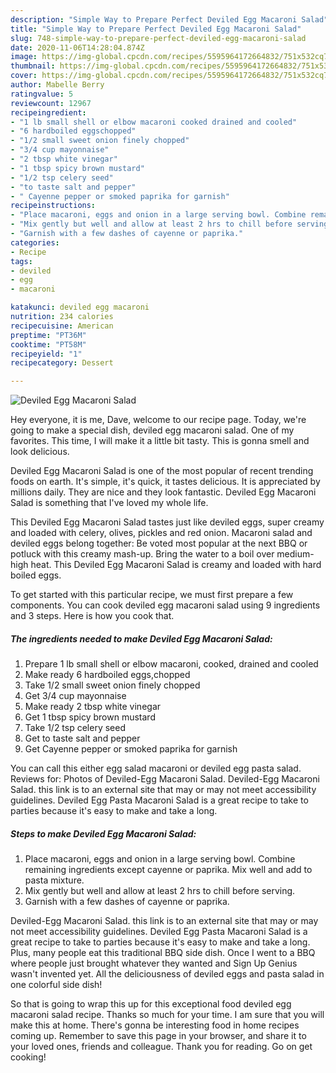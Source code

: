 ```yaml
---
description: "Simple Way to Prepare Perfect Deviled Egg Macaroni Salad"
title: "Simple Way to Prepare Perfect Deviled Egg Macaroni Salad"
slug: 748-simple-way-to-prepare-perfect-deviled-egg-macaroni-salad
date: 2020-11-06T14:28:04.874Z
image: https://img-global.cpcdn.com/recipes/5595964172664832/751x532cq70/deviled-egg-macaroni-salad-recipe-main-photo.jpg
thumbnail: https://img-global.cpcdn.com/recipes/5595964172664832/751x532cq70/deviled-egg-macaroni-salad-recipe-main-photo.jpg
cover: https://img-global.cpcdn.com/recipes/5595964172664832/751x532cq70/deviled-egg-macaroni-salad-recipe-main-photo.jpg
author: Mabelle Berry
ratingvalue: 5
reviewcount: 12967
recipeingredient:
- "1 lb small shell or elbow macaroni cooked drained and cooled"
- "6 hardboiled eggschopped"
- "1/2 small sweet onion finely chopped"
- "3/4 cup mayonnaise"
- "2 tbsp white vinegar"
- "1 tbsp spicy brown mustard"
- "1/2 tsp celery seed"
- "to taste salt and pepper"
- " Cayenne pepper or smoked paprika for garnish"
recipeinstructions:
- "Place macaroni, eggs and onion in a large serving bowl. Combine remaining ingredients except cayenne or paprika. Mix well and add to pasta mixture."
- "Mix gently but well and allow at least 2 hrs to chill before serving."
- "Garnish with a few dashes of cayenne or paprika."
categories:
- Recipe
tags:
- deviled
- egg
- macaroni

katakunci: deviled egg macaroni 
nutrition: 234 calories
recipecuisine: American
preptime: "PT36M"
cooktime: "PT58M"
recipeyield: "1"
recipecategory: Dessert

---
```



![Deviled Egg Macaroni Salad](https://img-global.cpcdn.com/recipes/5595964172664832/751x532cq70/deviled-egg-macaroni-salad-recipe-main-photo.jpg)

Hey everyone, it is me, Dave, welcome to our recipe page. Today, we're going to make a special dish, deviled egg macaroni salad. One of my favorites. This time, I will make it a little bit tasty. This is gonna smell and look delicious.

Deviled Egg Macaroni Salad is one of the most popular of recent trending foods on earth. It's simple, it's quick, it tastes delicious. It is appreciated by millions daily. They are nice and they look fantastic. Deviled Egg Macaroni Salad is something that I've loved my whole life.

This Deviled Egg Macaroni Salad tastes just like deviled eggs, super creamy and loaded with celery, olives, pickles and red onion. Macaroni salad and deviled eggs belong together: Be voted most popular at the next BBQ or potluck with this creamy mash-up. Bring the water to a boil over medium-high heat. This Deviled Egg Macaroni Salad is creamy and loaded with hard boiled eggs.


To get started with this particular recipe, we must first prepare a few components. You can cook deviled egg macaroni salad using 9 ingredients and 3 steps. Here is how you cook that.

<!--inarticleads1-->

##### The ingredients needed to make Deviled Egg Macaroni Salad:

1. Prepare 1 lb small shell or elbow macaroni, cooked, drained and cooled
1. Make ready 6 hardboiled eggs,chopped
1. Take 1/2 small sweet onion finely chopped
1. Get 3/4 cup mayonnaise
1. Make ready 2 tbsp white vinegar
1. Get 1 tbsp spicy brown mustard
1. Take 1/2 tsp celery seed
1. Get to taste salt and pepper
1. Get  Cayenne pepper or smoked paprika for garnish


You can call this either egg salad macaroni or deviled egg pasta salad. Reviews for: Photos of Deviled-Egg Macaroni Salad. Deviled-Egg Macaroni Salad. this link is to an external site that may or may not meet accessibility guidelines. Deviled Egg Pasta Macaroni Salad is a great recipe to take to parties because it&#39;s easy to make and take a long. 

<!--inarticleads2-->

##### Steps to make Deviled Egg Macaroni Salad:

1. Place macaroni, eggs and onion in a large serving bowl. Combine remaining ingredients except cayenne or paprika. Mix well and add to pasta mixture.
1. Mix gently but well and allow at least 2 hrs to chill before serving.
1. Garnish with a few dashes of cayenne or paprika.


Deviled-Egg Macaroni Salad. this link is to an external site that may or may not meet accessibility guidelines. Deviled Egg Pasta Macaroni Salad is a great recipe to take to parties because it&#39;s easy to make and take a long. Plus, many people eat this traditional BBQ side dish. Once I went to a BBQ where people just brought whatever they wanted and Sign Up Genius wasn&#39;t invented yet. All the deliciousness of deviled eggs and pasta salad in one colorful side dish! 

So that is going to wrap this up for this exceptional food deviled egg macaroni salad recipe. Thanks so much for your time. I am sure that you will make this at home. There's gonna be interesting food in home recipes coming up. Remember to save this page in your browser, and share it to your loved ones, friends and colleague. Thank you for reading. Go on get cooking!
